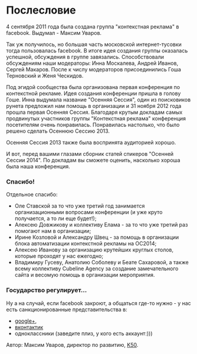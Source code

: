 # Послесловие

4 сентября 2011 года была создана группа "контекстная реклама" в facebook. Выдумал - Максим Уваров.

Так уж получилось, но большая часть московской интернет-тусовки тогда пользовалась facebook. В итоге идея создания группы оказалась успешной, обсуждения в группе завязались. Способствовали обсуждениям наши модераторы: Инна Москалева, Андрей Иванов, Сергей Макаров. После к числу модераторов присоединились Гоша Терновский и Женя Ческидов.

Под эгидой сообщества была организована первая конференция по контекстной рекламе. Идея создания конференции пришла в голову Гоше. Инна выдумала название "Осенняя Сессия",  один из поисковиков рунета предложил нам помощь в организации и 31 ноября 2012 года прошла первая Осенняя Сессия. Благодаря крутым докладам самых продвинутых участников группы "Контекстная реклама" конференция посетителям очень понравилась. Понравилась настолько, что было решено сделать Осеннюю Сессию 2013.

Осенняя Сессия 2013 также была воспринята аудиторией хорошо.

И вот, перед вашими глазами сборник статей спикеров "Осенней Сессии 2014". По докладам вы сможете оценить, насколько хороша была наша конференция.

### Спасибо!

Отдельное спасибо:
 - Оле Ставской за то что уже третий год занимается организационными вопросами конференции (и уже круто получается, а то ли еще будет!);
 - Алексею Довжикову и коллективу Елама - за то что уже третий раз помогают нам в организации;
 - Ирине Козловой и Александру Швец - за помощь в организации блока автоматизации контекстной рекламы на ОС2014;
 - Алексею Иванову за организацию крутейших круглых столов, которые проходят у нас ежегодно;
 - Владимиру Гусеву, Анатолию Соболеву и Беате Сахаровой, а также всему коллективу Cubeline Agency за создание замечательного сайта и весомую помощь в организации мероприятия.

### Государство регулирует...

Ну а на случай, если facebook закроют, а общаться где-то нужно - у нас есть санкционированные представительства в:
 - [google+](https://plus.google.com/communities/111126129267923442387/),
 - [вконтактик](https://vk.com/club74754819)
 - одноклассники (заведите плиз, у кого есть аккаунт:)))


Автор: Максим Уваров, директор по развитию, [K50](http://bit.ly/1C5T06L).
